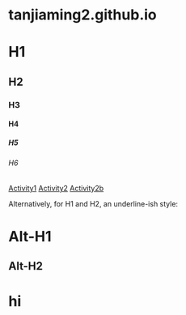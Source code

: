 # tanjiaming2.github.io
# H1
## H2
### H3
#### H4
##### H5
###### H6

<a href="https://tanjiaming2.github.io/activity1.html">Activity1</a>
<a href="https://tanjiaming2.github.io/activity2.html">Activity2</a>
<a href="https://tanjiaming2.github.io/activity2b.html">Activity2b</a>

Alternatively, for H1 and H2, an underline-ish style:

Alt-H1
=====

Alt-H2
-----
# hi
